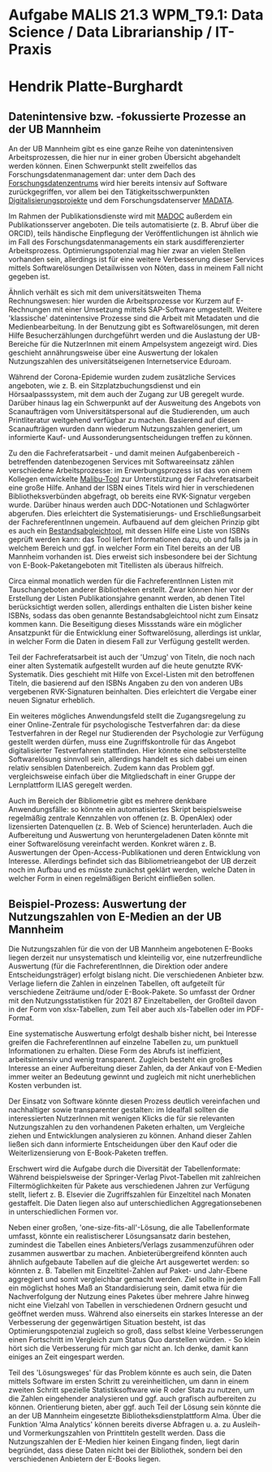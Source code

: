 # Aufgabe MALIS 21.3 WPM_T9.1: Data Science / Data Librarianship / IT-Praxis
# Hendrik Platte-Burghardt

## Datenintensive bzw. -fokussierte Prozesse an der UB Mannheim

An der UB Mannheim gibt es eine ganze Reihe von datenintensiven Arbeitsprozessen, die hier nur in einer groben Übersicht abgehandelt werden können. Einen Schwerpunkt stellt zweifellos das Forschungsdatenmanagement dar: unter dem Dach des [Forschungsdatenzentrums](https://www.bib.uni-mannheim.de/lehren-und-forschen/forschungsdatenzentrum/) wird hier bereits intensiv auf Software zurückgegriffen, vor allem bei den Tätigkeitsschwerpunkten [Digitalisierungsprojekte](https://digi.bib.uni-mannheim.de/) und dem Forschungsdatenserver [MADATA](https://madata.bib.uni-mannheim.de/).

Im Rahmen der Publikationsdienste wird mit [MADOC](https://madoc.bib.uni-mannheim.de/) außerdem ein Publikationsserver angeboten. Die teils automatisierte (z. B. Abruf über die ORCID), teils händische Einpflegung der Veröffentlichungen ist ähnlich wie im Fall des Forschungsdatenmanagements ein stark ausdifferenzierter Arbeitsprozess. Optimierungspotenzial mag hier zwar an vielen Stellen vorhanden sein, allerdings ist für eine weitere Verbesserung dieser Services mittels Softwarelösungen Detailwissen von Nöten, dass in meinem Fall nicht gegeben ist.

Ähnlich verhält es sich mit dem universitätsweiten Thema Rechnungswesen: hier wurden die Arbeitsprozesse vor Kurzem auf E-Rechnungen mit einer Umsetzung mittels SAP-Software umgestellt. Weitere 'klassische' datenintensive Prozesse sind die Arbeit mit Metadaten und die Medienbearbeitung. In der Benutzung gibt es Softwarelösungen, mit deren Hilfe Besucherzählungen durchgeführt werden und die Auslastung der UB-Bereiche für die NutzerInnen mit einem Ampelsystem angezeigt wird. Dies geschieht annährungsweise über eine Auswertung der lokalen Nutzungszahlen des universitätseigenen Internetservice Eduroam.

Während der Corona-Epidemie wurden zudem zusätzliche Services angeboten, wie z. B. ein Sitzplatzbuchungsdienst und ein Hörsaalpasssystem, mit dem auch der Zugang zur UB geregelt wurde. Darüber hinaus lag ein Schwerpunkt auf der Ausweitung des Angebots von Scanaufträgen vom Universitätspersonal auf die Studierenden, um auch Printliteratur weitgehend verfügbar zu machen. Basierend auf diesen Scanaufträgen wurden dann wiederum Nutzungszahlen generiert, um informierte Kauf- und Aussonderungsentscheidungen treffen zu können. 

Zu den die Fachreferatsarbeit - und damit meinen Aufgabenbereich - betreffenden datenbezogenen Services mit Softwareeinsatz zählen verschiedene Arbeitsprozesse: im Erwerbungsprozess ist das von einem Kollegen entwickelte [Malibu-Tool](https://wiki.bib.uni-mannheim.de/malibu/isbn/suche.html) zur Unterstützung der Fachreferatsarbeit eine große Hilfe. Anhand der ISBN eines Titels wird hier in verschiedenen Bibliotheksverbünden abgefragt, ob bereits eine RVK-Signatur vergeben wurde. Darüber hinaus werden auch DDC-Notationen und Schlagwörter abgerufen. Dies erleichtert die Systematisierungs- und Erschließungsarbeit der FachreferentInnen ungemein. Aufbauend auf dem gleichen Prinzip gibt es auch ein [Bestandsabgleichtool](https://data.bib.uni-mannheim.de/malibu/tools/bestandsabgleich.html), mit dessen Hilfe eine Liste von ISBNs geprüft werden kann: das Tool liefert Informationen dazu, ob und falls ja in welchem Bereich und ggf. in welcher Form ein Titel bereits an der UB Mannheim vorhanden ist. Dies erweist sich insbesondere bei der Sichtung von E-Book-Paketangeboten mit Titellisten als überaus hilfreich.

Circa einmal monatlich werden für die FachreferentInnen Listen mit Tauschangeboten anderer Bibliotheken erstellt. Zwar können hier vor der Erstellung der Listen Publikationsjahre genannt werden, ab denen Titel berücksichtigt werden sollen, allerdings enthalten die Listen bisher keine ISBNs, sodass das oben genannte Bestandsabgleichtool nicht zum Einsatz kommen kann. Die Beseitigung dieses Missstands wäre ein möglicher Ansatzpunkt für die Entwicklung einer Softwarelösung, allerdings ist unklar, in welcher Form die Daten in diesem Fall zur Verfügung gestellt werden.

Teil der Fachreferatsarbeit ist auch der 'Umzug' von Titeln, die noch nach einer alten Systematik aufgestellt wurden auf die heute genutzte RVK-Systematik. Dies geschieht mit Hilfe von Excel-Listen mit den betroffenen Titeln, die basierend auf den ISBNs Angaben zu den von anderen UBs vergebenen RVK-Signaturen beinhalten. Dies erleichtert die Vergabe einer neuen Signatur erheblich.

Ein weiteres mögliches Anwendungsfeld stellt die Zugangsregelung zu einer Online-Zentrale für psychologische Testverfahren dar: da diese Testverfahren in der Regel nur Studierenden der Psychologie zur Verfügung gestellt werden dürfen, muss eine Zugriffskontrolle für das Angebot digitalisierter Testverfahren stattfinden. Hier könnte eine selbsterstellte Softwarelösung sinnvoll sein, allerdings handelt es sich dabei um einen relativ sensiblen Datenbereich. Zudem kann das Problem ggf. vergleichsweise einfach über die Mitgliedschaft in einer Gruppe der Lernplattform ILIAS geregelt werden.

Auch im Bereich der Bibliometrie gibt es mehrere denkbare Anwendungsfälle: so könnte ein automatisiertes Skript beispielsweise regelmäßig zentrale Kennzahlen von offenen (z. B. OpenAlex) oder lizensierten Datenquellen (z. B. Web of Science) herunterladen. Auch die Aufbereitung und Auswertung von heruntergeladenen Daten könnte mit einer Softwarelösung vereinfacht werden. Konkret wären z. B. Auswertungen der Open-Access-Publikationen und deren Entwicklung von Interesse. Allerdings befindet sich das Bibliometrieangebot der UB derzeit noch im Aufbau und es müsste zunächst geklärt werden, welche Daten in welcher Form in einen regelmäßigen Bericht einfließen sollen.


## Beispiel-Prozess: Auswertung der Nutzungszahlen von E-Medien an der UB Mannheim

Die Nutzungszahlen für die von der UB Mannheim angebotenen E-Books liegen derzeit nur unsystematisch und kleinteilig vor, eine nutzerfreundliche Auswertung (für die FachreferentInnen, die Direktion oder andere Entscheidungsträger) erfolgt bislang nicht. Die verschiedenen Anbieter bzw. Verlage liefern die Zahlen in einzelnen Tabellen, oft aufgeteilt für verschiedene Zeiträume und/oder E-Book-Pakete. So umfasst der Ordner mit den Nutzungsstatistiken für 2021 87 Einzeltabellen, der Großteil davon in der Form von xlsx-Tabellen, zum Teil aber auch xls-Tabellen oder im PDF-Format. 

Eine systematische Auswertung erfolgt deshalb bisher nicht, bei Interesse greifen die FachreferentInnen auf einzelne Tabellen zu, um punktuell Informationen zu erhalten. Diese Form des Abrufs ist ineffizient, arbeitsintensiv und wenig transparent. Zugleich besteht ein großes Interesse an einer Aufbereitung dieser Zahlen, da der Ankauf von E-Medien immer weiter an Bedeutung gewinnt und zugleich mit nicht unerheblichen Kosten verbunden ist. 

Der Einsatz von Software könnte diesen Prozess deutlich vereinfachen und nachhaltiger sowie transparenter gestalten: im Idealfall sollten die interessierten NutzerInnen mit wenigen Klicks die für sie relevanten Nutzungszahlen zu den vorhandenen Paketen erhalten, um Vergleiche ziehen und Entwicklungen analysieren zu können. Anhand dieser Zahlen ließen sich dann informierte Entscheidungen über den Kauf oder die Weiterlizensierung von E-Book-Paketen treffen.

Erschwert wird die Aufgabe durch die Diversität der Tabellenformate: Während beispielsweise der Springer-Verlag Pivot-Tabellen mit zahlreichen Filtermöglichkeiten für Pakete aus verschiedenen Jahren zur Verfügung stellt, liefert z. B. Elsevier die Zugriffszahlen für Einzeltitel nach Monaten gestaffelt. Die Daten liegen also auf unterschiedlichen Aggregationsebenen in unterschiedlichen Formen vor.

Neben einer großen, 'one-size-fits-all'-Lösung, die alle Tabellenformate umfasst, könnte ein realistischerer Lösungsansatz darin bestehen, zumindest die Tabellen eines Anbieters/Verlags	zusammenzuführen oder zusammen auswertbar zu machen. Anbieterübergreifend könnten auch ähnlich aufgebaute Tabellen auf die gleiche Art ausgewertet werden: so könnten z. B. Tabellen mit Einzeltitel-Zahlen auf Paket- und Jahr-Ebene aggregiert und somit vergleichbar gemacht werden. Ziel sollte in jedem Fall ein möglichst hohes Maß an Standardisierung sein, damit etwa für die Nachverfolgung der Nutzung eines Paketes über mehrere Jahre hinweg nicht eine Vielzahl von Tabellen in verschiedenen Ordnern gesucht und geöffnet werden muss. Während also einerseits ein starkes Interesse an der Verbesserung der gegenwärtigen Situation besteht, ist das Optimierungspotenzial zugleich so groß, dass selbst kleine Verbesserungen einen Fortschritt im Vergleich zum Status Quo darstellen würden. - So klein hört sich die Verbesserung für mich gar nicht an. Ich denke, damit kann einiges an Zeit eingespart werden.

Teil des 'Lösungsweges' für das Problem könnte es auch sein, die Daten mittels Software im ersten Schritt zu vereinheitlichen, um dann in einem zweiten Schritt spezielle Statistiksoftware wie R oder Stata zu nutzen, um die Zahlen eingehender analysieren und ggf. auch grafisch aufbereiten zu können. Orientierung bieten, aber ggf. auch Teil der Lösung sein könnte die an der UB Mannheim eingesetzte Bibliotheksdienstplattform Alma. Über die Funktion 'Alma Analytics' können bereits diverse Abfragen u. a. zu Ausleih- und Vormerkungszahlen von Printtiteln gestellt werden. Dass die Nutzungszahlen der E-Medien hier keinen Eingang finden, liegt darin begründet, dass diese Daten nicht bei der Bibliothek, sondern bei den verschiedenen Anbietern der E-Books liegen.




